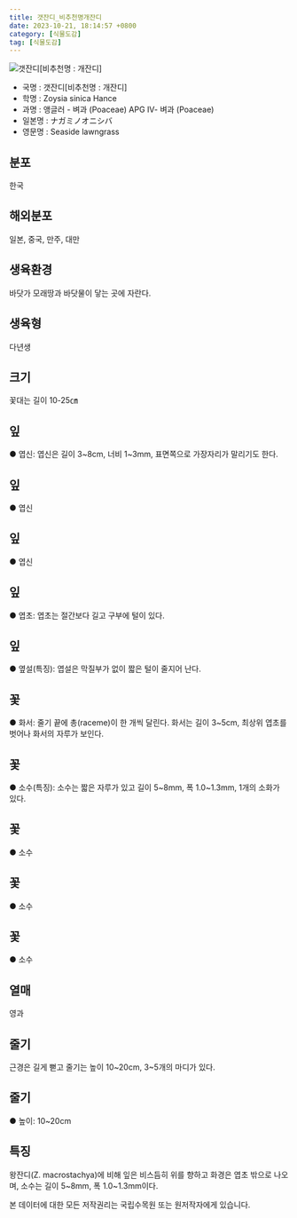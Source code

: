 ```yaml
---
title: 갯잔디_비추천명개잔디
date: 2023-10-21, 18:14:57 +0800
category: [식물도감]
tag: [식물도감]
---
```




![갯잔디[비추천명 : 개잔디]](http://www.nature.go.kr/fileUpload/plants/basic/Gramineae/Zoysia/14804/14804_1_th2.jpg)
- 국명 : 갯잔디[비추천명 : 개잔디]
- 학명 : Zoysia sinica Hance
- 과명 : 앵글러 - 벼과 (Poaceae) APG Ⅳ- 벼과 (Poaceae)
- 일본명 : ナガミノオニシバ
- 영문명 : Seaside lawngrass


## 분포
한국
## 해외분포
일본, 중국, 만주, 대만
## 생육환경
바닷가 모래땅과 바닷물이 닿는 곳에 자란다.
## 생육형
다년생
## 크기
꽃대는 길이 10-25㎝
## 잎
● 엽신: 엽신은 길이 3~8cm, 너비 1~3mm, 표면쪽으로 가장자리가 말리기도 한다.
## 잎
● 엽신
## 잎
● 엽신
## 잎
● 엽초: 엽초는 절간보다 길고 구부에 털이 있다.
## 잎
● 옆설(특징): 엽설은 막질부가 없이 짧은 털이 줄지어 난다.
## 꽃
● 화서: 줄기 끝에 총(raceme)이 한 개씩 달린다. 화서는 길이 3~5cm, 최상위 엽초를 벗어나 화서의 자루가 보인다.
## 꽃
● 소수(특징): 소수는 짧은 자루가 있고 길이 5~8mm, 폭 1.0~1.3mm, 1개의 소화가 있다.
## 꽃
● 소수
## 꽃
● 소수
## 꽃
● 소수
## 열매
영과
## 줄기
근경은 길게 뻗고 줄기는 높이 10~20cm, 3~5개의 마디가 있다.
## 줄기
● 높이: 10~20cm
## 특징
왕잔디(Z. macrostachya)에 비해 잎은 비스듬히 위를 향하고 화경은 엽초 밖으로 나오며, 소수는 길이 5~8mm, 폭 1.0~1.3mm이다.






본 데이터에 대한 모든 저작권리는 국립수목원 또는 원저작자에게 있습니다.
